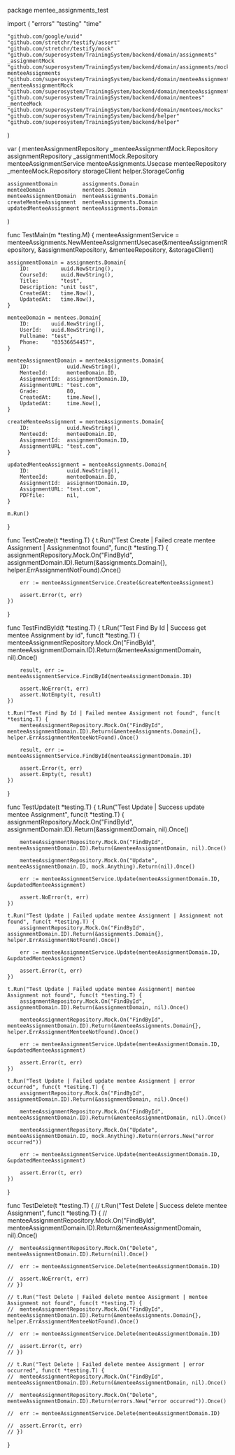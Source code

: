 package mentee_assignments_test

import (
	"errors"
	"testing"
	"time"

	"github.com/google/uuid"
	"github.com/stretchr/testify/assert"
	"github.com/stretchr/testify/mock"
	"github.com/superosystem/TrainingSystem/backend/domain/assignments"
	_assignmentMock "github.com/superosystem/TrainingSystem/backend/domain/assignments/mocks"
	menteeAssignments "github.com/superosystem/TrainingSystem/backend/domain/menteeAssignments"
	_menteeAssignmentMock "github.com/superosystem/TrainingSystem/backend/domain/menteeAssignments/mocks"
	"github.com/superosystem/TrainingSystem/backend/domain/mentees"
	_menteeMock "github.com/superosystem/TrainingSystem/backend/domain/mentees/mocks"
	"github.com/superosystem/TrainingSystem/backend/helper"
	"github.com/superosystem/TrainingSystem/backend/helper"
)

var (
	menteeAssignmentRepository _menteeAssignmentMock.Repository
	assignmentRepository       _assignmentMock.Repository
	menteeAssignmentService    menteeAssignments.Usecase
	menteeRepository           _menteeMock.Repository
	storageClient              helper.StorageConfig

	assignmentDomain        assignments.Domain
	menteeDomain            mentees.Domain
	menteeAssignmentDomain  menteeAssignments.Domain
	createMenteeAssignment  menteeAssignments.Domain
	updatedMenteeAssignment menteeAssignments.Domain
)

func TestMain(m *testing.M) {
	menteeAssignmentService = menteeAssignments.NewMenteeAssignmentUsecase(&menteeAssignmentRepository, &assignmentRepository, &menteeRepository, &storageClient)

	assignmentDomain = assignments.Domain{
		ID:          uuid.NewString(),
		CourseId:    uuid.NewString(),
		Title:       "test",
		Description: "unit test",
		CreatedAt:   time.Now(),
		UpdatedAt:   time.Now(),
	}

	menteeDomain = mentees.Domain{
		ID:       uuid.NewString(),
		UserId:   uuid.NewString(),
		Fullname: "test",
		Phone:    "03536654457",
	}

	menteeAssignmentDomain = menteeAssignments.Domain{
		ID:            uuid.NewString(),
		MenteeId:      menteeDomain.ID,
		AssignmentId:  assignmentDomain.ID,
		AssignmentURL: "test.com",
		Grade:         80,
		CreatedAt:     time.Now(),
		UpdatedAt:     time.Now(),
	}

	createMenteeAssignment = menteeAssignments.Domain{
		ID:            uuid.NewString(),
		MenteeId:      menteeDomain.ID,
		AssignmentId:  assignmentDomain.ID,
		AssignmentURL: "test.com",
	}

	updatedMenteeAssignment = menteeAssignments.Domain{
		ID:            uuid.NewString(),
		MenteeId:      menteeDomain.ID,
		AssignmentId:  assignmentDomain.ID,
		AssignmentURL: "test.com",
		PDFfile:       nil,
	}

	m.Run()
}

func TestCreate(t *testing.T) {
	t.Run("Test Create | Failed create mentee Assignment | Assignmentnot found", func(t *testing.T) {
		assignmentRepository.Mock.On("FindById", assignmentDomain.ID).Return(&assignments.Domain{}, helper.ErrAssignmentNotFound).Once()

		err := menteeAssignmentService.Create(&createMenteeAssignment)

		assert.Error(t, err)
	})
}

func TestFindById(t *testing.T) {
	t.Run("Test Find By Id | Success get mentee Assignment by id", func(t *testing.T) {
		menteeAssignmentRepository.Mock.On("FindById", menteeAssignmentDomain.ID).Return(&menteeAssignmentDomain, nil).Once()

		result, err := menteeAssignmentService.FindById(menteeAssignmentDomain.ID)

		assert.NoError(t, err)
		assert.NotEmpty(t, result)
	})

	t.Run("Test Find By Id | Failed mentee Assignment not found", func(t *testing.T) {
		menteeAssignmentRepository.Mock.On("FindById", menteeAssignmentDomain.ID).Return(&menteeAssignments.Domain{}, helper.ErrAssignmentMenteeNotFound).Once()

		result, err := menteeAssignmentService.FindById(menteeAssignmentDomain.ID)

		assert.Error(t, err)
		assert.Empty(t, result)
	})
}

func TestUpdate(t *testing.T) {
	t.Run("Test Update | Success update mentee Assignment", func(t *testing.T) {
		assignmentRepository.Mock.On("FindById", assignmentDomain.ID).Return(&assignmentDomain, nil).Once()

		menteeAssignmentRepository.Mock.On("FindById", menteeAssignmentDomain.ID).Return(&menteeAssignmentDomain, nil).Once()

		menteeAssignmentRepository.Mock.On("Update", menteeAssignmentDomain.ID, mock.Anything).Return(nil).Once()

		err := menteeAssignmentService.Update(menteeAssignmentDomain.ID, &updatedMenteeAssignment)

		assert.NoError(t, err)
	})

	t.Run("Test Update | Failed update mentee Assignment | Assignment not found", func(t *testing.T) {
		assignmentRepository.Mock.On("FindById", assignmentDomain.ID).Return(&assignments.Domain{}, helper.ErrAssignmentNotFound).Once()

		err := menteeAssignmentService.Update(menteeAssignmentDomain.ID, &updatedMenteeAssignment)

		assert.Error(t, err)
	})

	t.Run("Test Update | Failed update mentee Assignment| mentee Assignment not found", func(t *testing.T) {
		assignmentRepository.Mock.On("FindById", assignmentDomain.ID).Return(&assignmentDomain, nil).Once()

		menteeAssignmentRepository.Mock.On("FindById", menteeAssignmentDomain.ID).Return(&menteeAssignments.Domain{}, helper.ErrAssignmentMenteeNotFound).Once()

		err := menteeAssignmentService.Update(menteeAssignmentDomain.ID, &updatedMenteeAssignment)

		assert.Error(t, err)
	})

	t.Run("Test Update | Failed update mentee Assignment | error occurred", func(t *testing.T) {
		assignmentRepository.Mock.On("FindById", assignmentDomain.ID).Return(&assignmentDomain, nil).Once()

		menteeAssignmentRepository.Mock.On("FindById", menteeAssignmentDomain.ID).Return(&menteeAssignmentDomain, nil).Once()

		menteeAssignmentRepository.Mock.On("Update", menteeAssignmentDomain.ID, mock.Anything).Return(errors.New("error occurred"))

		err := menteeAssignmentService.Update(menteeAssignmentDomain.ID, &updatedMenteeAssignment)

		assert.Error(t, err)
	})
}

func TestDelete(t *testing.T) {
	// t.Run("Test Delete | Success delete mentee Assignment", func(t *testing.T) {
	// 	menteeAssignmentRepository.Mock.On("FindById", menteeAssignmentDomain.ID).Return(&menteeAssignmentDomain, nil).Once()

	// 	menteeAssignmentRepository.Mock.On("Delete", menteeAssignmentDomain.ID).Return(nil).Once()

	// 	err := menteeAssignmentService.Delete(menteeAssignmentDomain.ID)

	// 	assert.NoError(t, err)
	// })

	// t.Run("Test Delete | Failed delete mentee Assignment | mentee Assignment not found", func(t *testing.T) {
	// 	menteeAssignmentRepository.Mock.On("FindById", menteeAssignmentDomain.ID).Return(&menteeAssignments.Domain{}, helper.ErrAssignmentMenteeNotFound).Once()

	// 	err := menteeAssignmentService.Delete(menteeAssignmentDomain.ID)

	// 	assert.Error(t, err)
	// })

	// t.Run("Test Delete | Failed delete mentee Assignment | error occurred", func(t *testing.T) {
	// 	menteeAssignmentRepository.Mock.On("FindById", menteeAssignmentDomain.ID).Return(&menteeAssignmentDomain, nil).Once()

	// 	menteeAssignmentRepository.Mock.On("Delete", menteeAssignmentDomain.ID).Return(errors.New("error occurred")).Once()

	// 	err := menteeAssignmentService.Delete(menteeAssignmentDomain.ID)

	// 	assert.Error(t, err)
	// })
}
